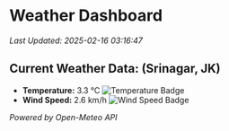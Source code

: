 
# Weather Dashboard

_Last Updated: 2025-02-16 03:16:47_

## Current Weather Data: (Srinagar, JK)
- **Temperature:** 3.3 °C ![Temperature Badge](https://img.shields.io/badge/Temperature-Low%20Temp-blue)
- **Wind Speed:** 2.6 km/h ![Wind Speed Badge](https://img.shields.io/badge/Wind%20Speed-Light%20Wind-blue)

*Powered by Open-Meteo API*
